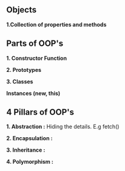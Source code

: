 ## Objects

**1.Collection of properties and methods**

## Parts of OOP's

**1. Constructor Function**

**2. Prototypes**

**3. Classes**

**Instances (new, this)**

## 4 Pillars of OOP's

**1. Abstraction :** Hiding the details. E.g fetch()

**2. Encapsulation :**

**3. Inheritance :**

**4. Polymorphism :**
